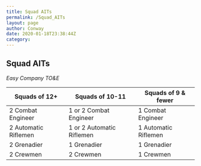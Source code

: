 ```yaml
---
title: Squad AITs
permalink: /Squad_AITs
layout: page
author: Conway
date: 2020-01-18T23:38:44Z
category: 
---
```

## Squad AITs

*Easy Company TO&E*

| Squads of 12+ | Squads of 10-11 | Squads of 9 & fewer |
|-|-|-|
|2 Combat Engineer|1 or 2 Combat Engineer|1 Combat Engineer|
|2 Automatic Riflemen|1 or 2 Automatic Riflemen|1 Automatic Riflemen|
|2 Grenadier|1 Grenadier|1 Grenadier|
|2 Crewmen|2 Crewmen|1 Crewmen|